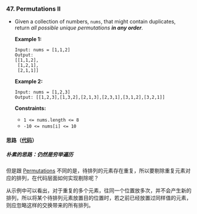 ### 47. Permutations II

- Given a collection of numbers, `nums`, that might contain duplicates, return *all possible unique permutations **in any order**.*

   

  **Example 1:**

  ```
  Input: nums = [1,1,2]
  Output:
  [[1,1,2],
   [1,2,1],
   [2,1,1]]
  ```

  **Example 2:**

  ```
  Input: nums = [1,2,3]
  Output: [[1,2,3],[1,3,2],[2,1,3],[2,3,1],[3,1,2],[3,2,1]]
  ```

   

  **Constraints:**

  - `1 <= nums.length <= 8`
  - `-10 <= nums[i] <= 10`

#### 思路（[代码](Solution.java)）

##### 朴素的思路：仍然是穷举遍历

但是跟 [Permutations](https://leetcode.com/problems/permutations/) 不同的是，待排列的元素存在重复，所以要剔除重复元素对应的排列，在代码层面如何实现剔除呢？

从示例中可以看出，对于重复的多个元素，往同一个位置放多次，并不会产生新的排列，所以将某个待排列元素放置目的位置时，若之前已经放置过同样值的元素，则应忽略这样的交换带来的所有排列。